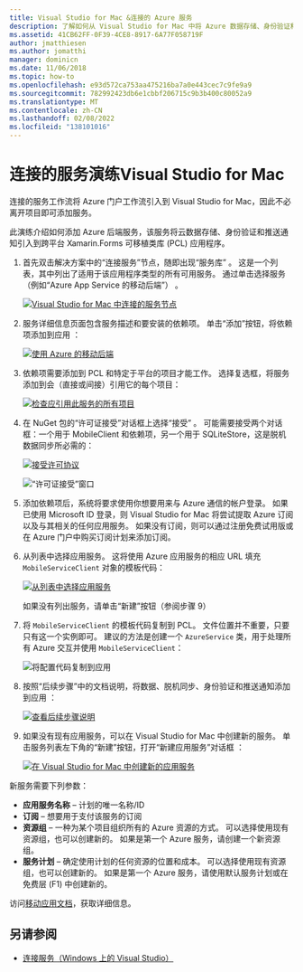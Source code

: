 ```yaml
---
title: Visual Studio for Mac &连接的 Azure 服务
description: 了解如何从 Visual Studio for Mac 中将 Azure 数据存储、身份验证和推送通知添加到跨平台应用程序。
ms.assetid: 41CB62FF-0F39-4CE8-8917-6A77F058719F
author: jmatthiesen
ms.author: jomatthi
manager: dominicn
ms.date: 11/06/2018
ms.topic: how-to
ms.openlocfilehash: e93d572ca753aa475216ba7a0e443cec7c9fe9a9
ms.sourcegitcommit: 782992423db6e1cbbf206715c9b3b400c80052a9
ms.translationtype: MT
ms.contentlocale: zh-CN
ms.lasthandoff: 02/08/2022
ms.locfileid: "138101016"
---
```

# <a name="connected-services-walkthrough-in-visual-studio-for-mac"></a>连接的服务演练Visual Studio for Mac

连接的服务工作流将 Azure 门户工作流引入到 Visual Studio for Mac，因此不必离开项目即可添加服务。

此演练介绍如何添加 Azure 后端服务，该服务将云数据存储、身份验证和推送通知引入到跨平台 Xamarin.Forms 可移植类库 (PCL) 应用程序。

1. 首先双击解决方案中的“连接服务”节点，随即出现“服务库”   。
  这是一个列表，其中列出了适用于该应用程序类型的所有可用服务。 通过单击选择服务（例如“Azure App Service 的移动后端”）  。

    [![Visual Studio for Mac 中连接的服务节点](media/connected-services-image001-sml.png "Visual Studio for Mac 中连接的服务节点")](media/connected-services-image001.png#lightbox)

2. 服务详细信息页面包含服务描述和要安装的依赖项。
  单击“添加”按钮，将依赖项添加到应用  ：

    [![使用 Azure 的移动后端](media/connected-services-image002-sml.png "使用 Azure 的移动后端")](media/connected-services-image002.png#lightbox)

3. 依赖项需要添加到 PCL 和特定于平台的项目才能工作。
  选择复选框，将服务添加到会（直接或间接）引用它的每个项目：

    [![检查应引用此服务的所有项目](media/connected-services-image003-sml.png "检查应引用此服务的所有项目")](media/connected-services-image003.png#lightbox)

4. 在 NuGet 包的“许可证接受”对话框上选择“接受”   。
  可能需要接受两个对话框：一个用于 MobileClient 和依赖项，另一个用于 SQLiteStore，这是脱机数据同步所必需的：

    [![接受许可协议](media/connected-services-image004-sml.png "接受许可协议")](media/connected-services-image004.png#lightbox)

    ![“许可证接受”窗口](media/connected-services-image005.png "“许可证接受”窗口")

5. 添加依赖项后，系统将要求使用你想要用来与 Azure 通信的帐户登录。
  如果已使用 Microsoft ID 登录，则 Visual Studio for Mac 将尝试提取 Azure 订阅以及与其相关的任何应用服务。 如果没有订阅，则可以通过注册免费试用版或在 Azure 门户中购买订阅计划来添加订阅。

6. 从列表中选择应用服务。 这将使用 Azure 应用服务的相应 URL 填充 `MobileServiceClient` 对象的模板代码：

    [![从列表中选择应用服务](media/connected-services-image006-sml.png "从列表中选择应用服务")](media/connected-services-image006.png#lightbox)

    如果没有列出服务，请单击“新建”按钮（参阅步骤 9） 

7. 将 `MobileServiceClient` 的模板代码复制到 PCL。 文件位置并不重要，只要只有这一个实例即可。
  建议的方法是创建一个 `AzureService` 类，用于处理所有 Azure 交互并使用 `MobileServiceClient`：

    ![将配置代码复制到应用](media/connected-services-image007.png "将配置代码复制到应用")

8. 按照“后续步骤”中的文档说明，将数据、脱机同步、身份验证和推送通知添加到应用  ：

    [![查看后续步骤说明](media/connected-services-image008-sml.png "查看后续步骤说明")](media/connected-services-image008.png#lightbox)

9. 如果没有现有应用服务，可以在 Visual Studio for Mac 中创建新的服务。
  单击服务列表左下角的“新建”按钮，打开“新建应用服务”对话框   ：

    [![在 Visual Studio for Mac 中创建新的应用服务](media/connected-services-image009-sml.png "在 Visual Studio for Mac 中创建新的应用服务")](media/connected-services-image009.png#lightbox)

新服务需要下列参数：

- **应用服务名称** – 计划的唯一名称/ID
- **订阅** – 想要用于支付该服务的订阅
- **资源组** – 一种为某个项目组织所有的 Azure 资源的方式。 可以选择使用现有资源组，也可以创建新的。 如果是第一个 Azure 服务，请创建一个新资源组。
- **服务计划** – 确定使用计划的任何资源的位置和成本。 可以选择使用现有资源组，也可以创建新的。 如果是第一个 Azure 服务，请使用默认服务计划或在免费层 (F1) 中创建新的。

访问[移动应用文档](/azure/developer/mobile-apps/azure-mobile-apps/overview)，获取详细信息。

## <a name="see-also"></a>另请参阅

- [连接服务（Windows 上的 Visual Studio）](/visualstudio/azure/vs-azure-tools-connected-services-storage)
